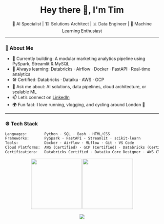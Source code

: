 
<h1 align="center">Hey there 👋, I'm Tim</h1>
<p align="center">🚀 AI Specialist | 🏗️ Solutions Architect | 📊 Data Engineer | 🧠 Machine Learning Enthusiast  </p>
 
---

### 🧩 About Me

- 🔭 Currently building: A modular marketing analytics pipeline using PySpark, Streamlit & MySQL
- 🌱 Always learning: Databricks · Airflow · Docker · FastAPI · Real-time analytics
- 🛠️ Certified: Databricks · Dataiku · AWS · GCP
- 💬 Ask me about: AI solutions, data pipelines, cloud architecture, or scalable ML
- 📫 Let’s connect on [LinkedIn](www.linkedin.com/in/tim-finch00)
- 🌍 Fun fact: I love running, vlogging, and cycling around London 🚴

---

### ⚙️ Tech Stack

```python
Languages:        Python · SQL · Bash · HTML/CSS
Frameworks:       PySpark · FastAPI · Streamlit · scikit-learn
Tools:            Docker · Airflow · MLflow · Git · VS Code
Cloud Platforms:  AWS (Certified) · GCP (Certified) · Databricks (Certified) · Railway · PlanetScale
Certifications:   Databricks Certified · Dataiku Core Designer · AWS Cloud Practitioner · GCP Associate Cloud Engineer
```
<p align="center">
  <img src="https://github-readme-stats.vercel.app/api?username=peippo1&show_icons=true&theme=radical" height="165">
  <img src="https://github-readme-stats.vercel.app/api/top-langs/?username=peippo1&layout=compact&theme=radical" height="165">
</p>

<p align="center">
  <img src="https://komarev.com/ghpvc/?username=peippo1&color=blue&style=flat-square" />
</p>

